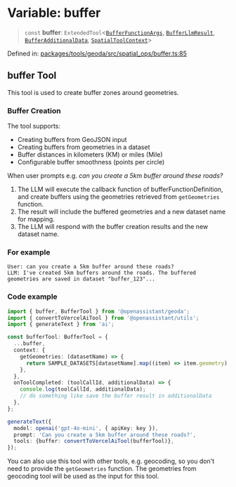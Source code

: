 # Variable: buffer

> `const` **buffer**: `ExtendedTool`\<[`BufferFunctionArgs`](../type-aliases/BufferFunctionArgs.md), [`BufferLlmResult`](../type-aliases/BufferLlmResult.md), [`BufferAdditionalData`](../type-aliases/BufferAdditionalData.md), [`SpatialToolContext`](../type-aliases/SpatialToolContext.md)\>

Defined in: [packages/tools/geoda/src/spatial\_ops/buffer.ts:85](https://github.com/GeoDaCenter/openassistant/blob/0f7bf760e453a1735df9463dc799b04ee2f630fd/packages/tools/geoda/src/spatial_ops/buffer.ts#L85)

## buffer Tool

This tool is used to create buffer zones around geometries.

### Buffer Creation

The tool supports:
- Creating buffers from GeoJSON input
- Creating buffers from geometries in a dataset
- Buffer distances in kilometers (KM) or miles (Mile)
- Configurable buffer smoothness (points per circle)

When user prompts e.g. *can you create a 5km buffer around these roads?*

1. The LLM will execute the callback function of bufferFunctionDefinition, and create buffers using the geometries retrieved from `getGeometries` function.
2. The result will include the buffered geometries and a new dataset name for mapping.
3. The LLM will respond with the buffer creation results and the new dataset name.

### For example
```
User: can you create a 5km buffer around these roads?
LLM: I've created 5km buffers around the roads. The buffered geometries are saved in dataset "buffer_123"...
```

### Code example
```typescript
import { buffer, BufferTool } from '@openassistant/geoda';
import { convertToVercelAiTool } from '@openassistant/utils';
import { generateText } from 'ai';

const bufferTool: BufferTool = {
  ...buffer,
  context: {
    getGeometries: (datasetName) => {
      return SAMPLE_DATASETS[datasetName].map((item) => item.geometry);
    },
  },
  onToolCompleted: (toolCallId, additionalData) => {
    console.log(toolCallId, additionalData);
    // do something like save the buffer result in additionalData
  },
};

generateText({
  model: openai('gpt-4o-mini', { apiKey: key }),
  prompt: 'Can you create a 5km buffer around these roads?',
  tools: {buffer: convertToVercelAiTool(bufferTool)},
});
```

You can also use this tool with other tools, e.g. geocoding, so you don't need to provide the `getGeometries` function.
The geometries from geocoding tool will be used as the input for this tool.

